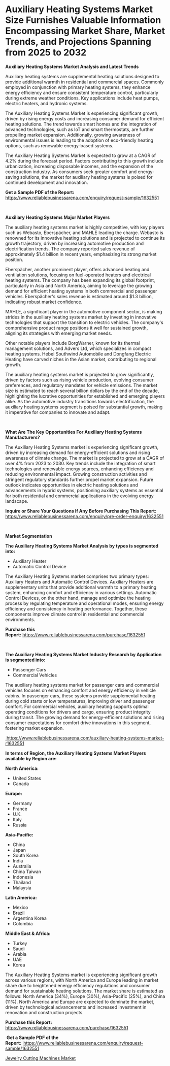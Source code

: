 <p><h1>Auxiliary Heating Systems Market Size Furnishes Valuable Information Encompassing Market Share, Market Trends, and Projections Spanning from 2025 to 2032</h1></p><p><strong>Auxiliary Heating Systems Market Analysis and Latest Trends</strong></p>
<p><p>Auxiliary heating systems are supplemental heating solutions designed to provide additional warmth in residential and commercial spaces. Commonly employed in conjunction with primary heating systems, they enhance energy efficiency and ensure consistent temperature control, particularly during extreme weather conditions. Key applications include heat pumps, electric heaters, and hydronic systems.</p><p>The Auxiliary Heating Systems Market is experiencing significant growth, driven by rising energy costs and increasing consumer demand for efficient heating solutions. The trend towards smart homes and the integration of advanced technologies, such as IoT and smart thermostats, are further propelling market expansion. Additionally, growing awareness of environmental issues is leading to the adoption of eco-friendly heating options, such as renewable energy-based systems.</p><p>The Auxiliary Heating Systems Market is expected to grow at a CAGR of 4.2% during the forecast period. Factors contributing to this growth include urbanization, increasing disposable incomes, and the expansion of the construction industry. As consumers seek greater comfort and energy-saving solutions, the market for auxiliary heating systems is poised for continued development and innovation.</p></p>
<p><strong>Get a Sample PDF of the Report:&nbsp;</strong> <a href="https://www.reliablebusinessarena.com/enquiry/request-sample/1632551?utm_campaign=2892&utm_medium=2&utm_source=Github&utm_content=ia&utm_term=29032025&utm_id=auxiliary-heating-systems">https://www.reliablebusinessarena.com/enquiry/request-sample/1632551</a></p>
<p>&nbsp;</p>
<p><strong>Auxiliary Heating Systems Major Market Players</strong></p>
<p><p>The auxiliary heating systems market is highly competitive, with key players such as Webasto, Eberspächer, and MAHLE leading the charge. Webasto is renowned for its innovative heating solutions and is projected to continue its growth trajectory, driven by increasing automotive production and electrification trends. The company reported sales revenue of approximately $1.4 billion in recent years, emphasizing its strong market position.</p><p>Eberspächer, another prominent player, offers advanced heating and ventilation solutions, focusing on fuel-operated heaters and electrical heating systems. The company has been expanding its global footprint, particularly in Asia and North America, aiming to leverage the growing demand for efficient heating systems in both commercial and passenger vehicles. Eberspächer's sales revenue is estimated around $1.3 billion, indicating robust market confidence.</p><p>MAHLE, a significant player in the automotive component sector, is making strides in the auxiliary heating systems market by investing in innovative technologies that support the transition to electric vehicles. The company's comprehensive product range positions it well for sustained growth, aligning its strategies with emerging market needs.</p><p>Other notable players include BorgWarner, known for its thermal management solutions, and Advers Ltd, which specializes in compact heating systems. Hebei Southwind Automobile and Dongfang Electric Heating have carved niches in the Asian market, contributing to regional growth.</p><p>The auxiliary heating systems market is projected to grow significantly, driven by factors such as rising vehicle production, evolving consumer preferences, and regulatory mandates for vehicle emissions. The market size is estimated to reach several billion dollars by the end of the decade, highlighting the lucrative opportunities for established and emerging players alike. As the automotive industry transitions towards electrification, the auxiliary heating systems segment is poised for substantial growth, making it imperative for companies to innovate and adapt.</p></p>
<p>&nbsp;</p>
<p><strong>What Are The Key Opportunities For Auxiliary Heating Systems Manufacturers?</strong></p>
<p><p>The Auxiliary Heating Systems market is experiencing significant growth, driven by increasing demand for energy-efficient solutions and rising awareness of climate change. The market is projected to grow at a CAGR of over 4% from 2023 to 2030. Key trends include the integration of smart technologies and renewable energy sources, enhancing efficiency and reducing environmental impact. Growing construction activities and stringent regulatory standards further propel market expansion. Future outlook indicates opportunities in electric heating solutions and advancements in hybrid systems, positioning auxiliary systems as essential for both residential and commercial applications in the evolving energy landscape.</p></p>
<p><strong>Inquire or Share Your Questions If Any Before Purchasing This Report:</strong> <a href="https://www.reliablebusinessarena.com/enquiry/pre-order-enquiry/1632551?utm_campaign=2892&utm_medium=2&utm_source=Github&utm_content=ia&utm_term=29032025&utm_id=auxiliary-heating-systems">https://www.reliablebusinessarena.com/enquiry/pre-order-enquiry/1632551</a></p>
<p>&nbsp;</p>
<p><strong>Market Segmentation</strong></p>
<p><strong>The Auxiliary Heating Systems Market Analysis by types is segmented into:</strong></p>
<p><ul><li>Auxiliary Heater</li><li>Automatic Control Device</li></ul></p>
<p><p>The Auxiliary Heating Systems market comprises two primary types: Auxiliary Heaters and Automatic Control Devices. Auxiliary Heaters are supplementary units that provide additional warmth to a primary heating system, enhancing comfort and efficiency in various settings. Automatic Control Devices, on the other hand, manage and optimize the heating process by regulating temperature and operational modes, ensuring energy efficiency and consistency in heating performance. Together, these components improve climate control in residential and commercial environments.</p></p>
<p><strong>Purchase this Report:&nbsp;</strong><a href="https://www.reliablebusinessarena.com/purchase/1632551?utm_campaign=2892&utm_medium=2&utm_source=Github&utm_content=ia&utm_term=29032025&utm_id=auxiliary-heating-systems">https://www.reliablebusinessarena.com/purchase/1632551</a></p>
<p>&nbsp;</p>
<p><strong>The Auxiliary Heating Systems Market Industry Research by Application is segmented into:</strong></p>
<p><ul><li>Passenger Cars</li><li>Commercial Vehicles</li></ul></p>
<p><p>The auxiliary heating systems market for passenger cars and commercial vehicles focuses on enhancing comfort and energy efficiency in vehicle cabins. In passenger cars, these systems provide supplemental heating during cold starts or low temperatures, improving driver and passenger comfort. For commercial vehicles, auxiliary heating supports optimal operating conditions for drivers and cargo, ensuring product integrity during transit. The growing demand for energy-efficient solutions and rising consumer expectations for comfort drive innovations in this segment, fostering market expansion.</p></p>
<p><a href="https://www.reliablebusinessarena.com/auxiliary-heating-systems-market-r1632551?utm_campaign=2892&utm_medium=2&utm_source=Github&utm_content=ia&utm_term=29032025&utm_id=auxiliary-heating-systems">&nbsp;https://www.reliablebusinessarena.com/auxiliary-heating-systems-market-r1632551</a></p>
<p><strong>In terms of Region, the Auxiliary Heating Systems Market Players available by Region are:</strong></p>
<p>
    <p> <strong> North America: </strong>
        <ul>
            <li>United States</li>
            <li>Canada</li>
        </ul>
        </p> 
    <p> <strong> Europe: </strong>
        <ul>
            <li>Germany</li>
            <li>France</li>
            <li>U.K.</li>
            <li>Italy</li>
            <li>Russia</li>
        </ul>
        </p> 
    <p> <strong> Asia-Pacific: </strong>
        <ul>
            <li>China</li>
            <li>Japan</li>
            <li>South Korea</li>
            <li>India</li>
            <li>Australia</li>
            <li>China Taiwan</li>
            <li>Indonesia</li>
            <li>Thailand</li>
            <li>Malaysia</li>
        </ul>
        </p> 
    <p> <strong> Latin America: </strong>
        <ul>
            <li>Mexico</li>
            <li>Brazil</li>
            <li>Argentina Korea</li>
            <li>Colombia</li>
        </ul>
        </p> 
    <p> <strong> Middle East & Africa: </strong>
        <ul>
            <li>Turkey</li>
            <li>Saudi</li>
            <li>Arabia</li>
            <li>UAE</li>
            <li>Korea</li>
        </ul>
    </p>
    </p>
<p><p>The Auxiliary Heating Systems market is experiencing significant growth across various regions, with North America and Europe leading in market share due to heightened energy efficiency regulations and consumer demand for sustainable heating solutions. The market share is estimated as follows: North America (34%), Europe (30%), Asia-Pacific (25%), and China (11%). North America and Europe are expected to dominate the market, driven by technological advancements and increased investment in renovation and construction projects.</p></p>
<p><strong>Purchase this Report: </strong><a href="https://www.reliablebusinessarena.com/purchase/1632551?utm_campaign=2892&utm_medium=2&utm_source=Github&utm_content=ia&utm_term=29032025&utm_id=auxiliary-heating-systems">https://www.reliablebusinessarena.com/purchase/1632551</a></p>
<p>&nbsp;<strong>Get a Sample PDF of the Report:&nbsp;&nbsp;</strong><a href="https://www.reliablebusinessarena.com/enquiry/request-sample/1632551?utm_campaign=2892&utm_medium=2&utm_source=Github&utm_content=ia&utm_term=29032025&utm_id=auxiliary-heating-systems">https://www.reliablebusinessarena.com/enquiry/request-sample/1632551</a></p>
<p><strong></strong></p>
<p><p><a href="https://github.com/salodipura00/Market-Research-Report-List-1/blob/main/jewelry-cutting-machines-market.md?utm_campaign=2892&utm_medium=2&utm_source=Github&utm_content=ia&utm_term=29032025&utm_id=auxiliary-heating-systems">Jewelry Cutting Machines Market</a></p></p>